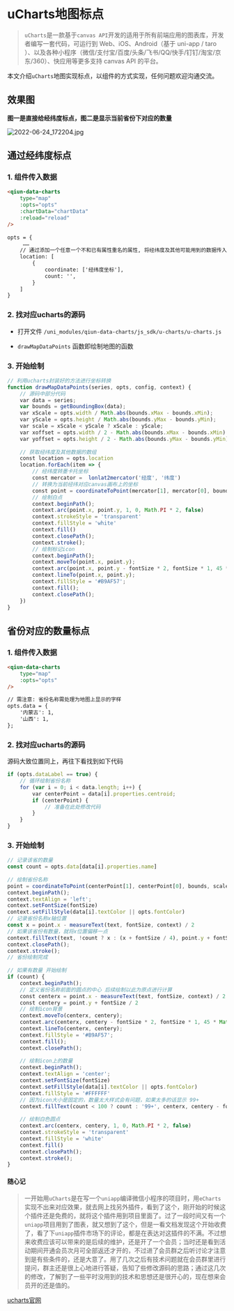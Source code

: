 # uCharts地图标点

> `uCharts`是一款基于`canvas API`开发的适用于所有前端应用的图表库，开发者编写一套代码，可运行到 Web、iOS、Android（基于 uni-app / taro ）、以及各种小程序（微信/支付宝/百度/头条/飞书/QQ/快手/钉钉/淘宝/京东/360）、快应用等更多支持 canvas API 的平台。

本文介绍`uCharts`地图实现标点，以组件的方式实现，任何问题欢迎沟通交流。

## 效果图
**图一是直接给经纬度标点，图二是显示当前省份下对应的数量**

![2022-06-24_172204.jpg](https://p1-juejin.byteimg.com/tos-cn-i-k3u1fbpfcp/d328c07db3814a3b9e6326e80e165d24~tplv-k3u1fbpfcp-watermark.image?)

## 通过经纬度标点

### 1. 组件传入数据

``` html
<qiun-data-charts 
    type="map"
    :opts="opts"
    :chartData="chartData"
    :reload="reload"
/>
        
opts = {
     ……
    // 通过添加一个任意一个不和已有属性重名的属性, 将经纬度及其他可能用到的数据传入
    location: [
        {
            coordinate: ['经纬度坐标'],
            count: '',
        }
    ]
}
```

### 2. 找对应ucharts的源码

- 打开文件 `/uni_modules/qiun-data-charts/js_sdk/u-charts/u-charts.js`

- `drawMapDataPoints` 函数即绘制地图的函数

### 3. 开始绘制

``` js
// 利用ucharts封装好的方法进行坐标转换
function drawMapDataPoints(series, opts, config, context) {
    // 源码中部分代码
    var data = series;
    var bounds = getBoundingBox(data);
    var xScale = opts.width / Math.abs(bounds.xMax - bounds.xMin);
    var yScale = opts.height / Math.abs(bounds.yMax - bounds.yMin);
    var scale = xScale < yScale ? xScale : yScale;
    var xoffset = opts.width / 2 - Math.abs(bounds.xMax - bounds.xMin) / 2 * scale;
    var yoffset = opts.height / 2 - Math.abs(bounds.yMax - bounds.yMin) / 2 * scale;
    
    // 获取经纬度及其他数据的数组
    const location = opts.location
    location.forEach(item => {
        // 经纬度转墨卡托坐标
        const mercator =  lonlat2mercator('经度', '纬度')
        // 转换为当前经纬对应canvas画布上的坐标
        const point = coordinateToPoint(mercator[1], mercator[0], bounds, scale, xoffset, yoffset);
        // 绘制白点
        context.beginPath();
        context.arc(point.x, point.y, 1, 0, Math.PI * 2, false)
        context.strokeStyle = 'transparent'
        context.fillStyle = 'white'
        context.fill()
        context.closePath();
        context.stroke();
        // 绘制标记icon
        context.beginPath();
        context.moveTo(point.x, point.y);
        context.arc(point.x, point.y - fontSize * 2, fontSize * 1, 45 * Math.PI/180, 135 * Math.PI/180, true);
        context.lineTo(point.x, point.y);
        context.fillStyle = '#B9AF57';
        context.fill();
        context.closePath();
    })
}
```

## 省份对应的数量标点

### 1. 组件传入数据

``` html
<qiun-data-charts 
    type="map"
    :opts="opts"
/>
​
// 需注意: 省份名称需处理为地图上显示的字样
opts.data = {
    '内蒙古': 1,
    '山西': 1,
};
```

### 2. 找对应ucharts的源码

源码大致位置同上，再往下看找到如下代码

``` js
if (opts.dataLabel == true) {
    // 循环绘制省份名称
    for (var i = 0; i < data.length; i++) {
        var centerPoint = data[i].properties.centroid;
        if (centerPoint) {
            // 准备在此处修改代码
        }
    }
}
```

### 3. 开始绘制

``` js
// 记录该省的数量
const count = opts.data[data[i].properties.name]
​
// 绘制省份名称
point = coordinateToPoint(centerPoint[1], centerPoint[0], bounds, scale, xoffset, yoffset);
context.beginPath();
context.textAlign = 'left';
context.setFontSize(fontSize)
context.setFillStyle(data[i].textColor || opts.fontColor)
// 记录省份名称x轴位置
const x = point.x - measureText(text, fontSize, context) / 2
// 如果该省份有数量，就将x位置偏移一点
context.fillText(text, !count ? x : (x + fontSize / 4), point.y + fontSize / 2);
context.closePath();
context.stroke();
// 省份绘制完成
​
// 如果有数量 开始绘制
if (count) {
    context.beginPath();
    // 定义省份名称前面的圆点的中心 后续绘制以此为原点进行计算
    const centerx = point.x - measureText(text, fontSize, context) / 2
    const centery = point.y + fontSize / 2
    // 绘制icon背景
    context.moveTo(centerx, centery);
    context.arc(centerx, centery - fontSize * 2, fontSize * 1, 45 * Math.PI/180, 135 * Math.PI/180, true);
    context.lineTo(centerx, centery);
    context.fillStyle = '#B9AF57';
    context.fill();
    context.closePath();
​
    // 绘制icon上的数量
    context.beginPath();
    context.textAlign = 'center';
    context.setFontSize(fontSize)
    context.setFillStyle(data[i].textColor || opts.fontColor)
    context.fillStyle = '#FFFFFF'
    // 因为icon大小是固定的，数量太大样式会有问题，如果太多的话显示 99+
    context.fillText(count < 100 ? count : '99+', centerx, centery - fontSize * 1.5)
    
    // 绘制白色圆点
    context.arc(centerx, centery, 1, 0, Math.PI * 2, false)
    context.strokeStyle = 'transparent'
    context.fillStyle = 'white'
    context.fill()
    context.closePath();
    context.stroke();
}
```
#### 随心记

> 一开始用`uCharts`是在写一个`uniapp`编译微信小程序的项目时，用`eCharts`实现不出来对应效果，就去网上找另外插件，看到了这个，刚开始的时候这个插件还是免费的，就将这个插件用到项目里面了。过了一段时间又有一个`uniapp`项目用到了图表，就又想到了这个，但是一看文档发现这个开始收费了，看了下`uniapp`插件市场下的评论，都是在表达对这插件的不满。不过想来收费应该可以带来的是后续的维护，还是开了一个会员；当时还是看到活动期间开通会员次月可全部返还才开的，不过进了会员群之后听讨论才注意到是有些条件的，还是大意了。用了几次之后有技术问题就在会员群里进行提问，群主还是很上心地进行答疑，告知了些修改源码的思路；通过这几次的修改，了解到了一些平时没用到的技术和思想还是很开心的，现在想来会员开的还是值的。

[ucharts官网](https://www.ucharts.cn/v2/#/)

